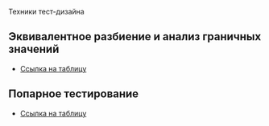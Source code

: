 Техники тест-дизайна
## Эквивалентное разбиение и анализ граничных значений
 - [Ссылка на таблицу](https://docs.google.com/spreadsheets/d/1kNx37BxS2nRLMfNLpm6BLx8g9nRjKAFgNJ0VrR34TOY/edit?gid=0#gid=0)
## Попарное тестирование
 - [Ссылка на таблицу](https://docs.google.com/spreadsheets/d/1T8S48pn8-9SapcMI2K--xNB4yzU0F75UrQ6S5wdZNyU/edit?gid=0#gid=0)
